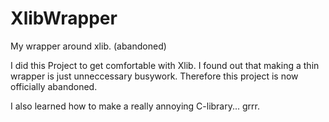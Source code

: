 # XlibWrapper
My wrapper around xlib. (abandoned)

I did this Project to get comfortable with Xlib.
I found out that making a thin wrapper is just unneccessary busywork.
Therefore this project is now officially abandoned.

I also learned how to make a really annoying C-library... grrr.
